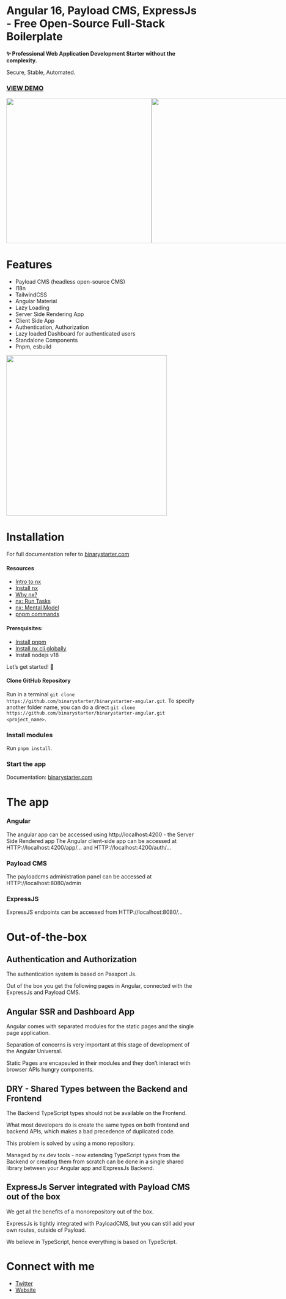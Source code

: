 # Angular 16, Payload CMS, ExpressJs - Free Open-Source Full-Stack Boilerplate
**✨ Professional Web Application Development Starter without the complexity.**

Secure, Stable, Automated.

### **[VIEW DEMO](https://binarystarter.com/s/angular)**

<div style="display: flex; flex-direction: row; justify-content: space-between;">
      <img src="https://binarystarter.com/assets/images/angular/free-architecture-nodejs.png" width="380px" style="width: '100%'; height: auto;"/>
      <img src="https://binarystarter.com/assets/images/angular/free-architecture-angular.png" width="380px" style="width: '100%'; height: auto;"/>
</div>


# Features
- Payload CMS (headless open-source CMS)
- I18n
- TailwindCSS
- Angular Material
- Lazy Loading
- Server Side Rendering App
- Client Side App
- Authentication, Authorization
- Lazy loaded Dashboard for authenticated users
- Standalone Components
- Pnpm, esbuild

<img src="https://binarystarter.com/assets/images/angular/dashboard-payload.png" width="420px"/>


# Installation
For full documentation refer to [binarystarter.com](https://binarystarter.com/s/documentation)

#### Resources

- [Intro to nx](https://nx.dev/getting-started/intro)
- [Install nx](https://nx.dev/getting-started/installation)
- [Why nx?](https://nx.dev/getting-started/why-nx)
- [nx: Run Tasks](https://nx.dev/core-features/run-tasks)
- [nx: Mental Model](https://nx.dev/concepts/mental-model)
- [pnpm commands](https://github.com/nvm-sh/nvm#usage)

#### Prerequisites:

- [Install pnpm](https://pnpm.io/installation)
- [Install nx cli globally](https://nx.dev/getting-started/installation#installing-nx-globally)
- Install nodejs v18

Let’s get started! 🚀

#### Clone GitHub Repository

Run in a terminal `git clone https://github.com/binarystarter/binarystarter-angular.git`. To specify another folder name, you can do a direct `git clone https://github.com/binarystarter/binarystarter-angular.git <project_name>`. 

### Install modules

Run `pnpm install`.

### Start the app
Documentation: [binarystarter.com](https://binarystarter.com/s/documentation)

# The app

### Angular
The angular app can be accessed using http://localhost:4200 - the Server Side Rendered app
The Angular client-side app can be accessed at HTTP://localhost:4200/app/... and HTTP://localhost:4200/auth/...

### Payload CMS
The payloadcms administration panel can be accessed at HTTP://localhost:8080/admin

### ExpressJS
ExpressJS endpoints can be accessed from HTTP://localhost:8080/...

# Out-of-the-box

## Authentication and Authorization

The authentication system is based on Passport Js.

Out of the box you get the following pages in Angular, connected with the ExpressJs and Payload CMS.

## Angular SSR and Dashboard App

Angular comes with separated modules for the static pages and the single page application.

Separation of concerns is very important at this stage of development of the Angular Universal.

Static Pages are encapsuled in their modules and they don’t interact with browser APIs hungry components.

## DRY - Shared Types between the Backend and Frontend

The Backend TypeScript types should not be available on the Frontend.

What most developers do is create the same types on both frontend and backend APIs, which makes a bad precedence of duplicated code.

This problem is solved by using a mono repository.

Managed by nx.dev tools - now extending TypeScript types from the Backend or creating them from scratch can be done in a single shared library between your Angular app and ExpressJs Backend.

## ExpressJs Server integrated with Payload CMS out of the box

We get all the benefits of a monorepository out of the box.

ExpressJs is tightly integrated with PayloadCMS, but you can still add your own routes, outside of Payload.

We believe in TypeScript, hence everything is based on TypeScript.


# Connect with me

- [Twitter](https://twitter.com/florinmtsc)
- [Website](https://binarycentrum.com/)
